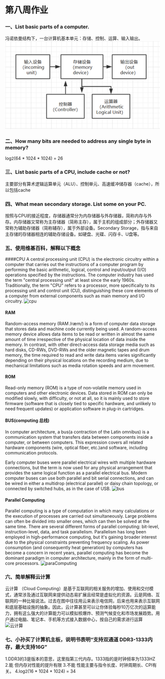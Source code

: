 # 第八周作业
### 一、List basic parts of a computer.
冯诺依曼结构下，一台计算机基本单元：存储、控制、运算、输入输出。
![von_Neumann](./images/hw06_1.png)
### 二、How many bits are needed to address any single byte in memory?
log<font size = "2">2</font>(64 * 1024 * 1024) = 26
### 三、List basic parts of a CPU, include cache or not?
主要部分有算术逻辑运算单元（ALU）、控制单元、高速缓冲储存器（cache），所以包括cache  
### 四、What mean secondary storage. List some on your PC. 
按照与CPU的接近程度，存储器通常分为内存储器与外存储器，简称内存与外存。内存储器又常称为主存储器（简称主存），属于主机的组成部分；外存储器又常称为辅助存储器（简称辅存），属于外部设备。Secondary Storage，指与来自主存储的存储器相连的辅助存储设备。如硬盘、光碟、闪存卡、U盘等。
### 五、使用维基百科，解释以下概念
####CPU
A central processing unit (CPU) is the electronic circuitry within a computer that carries out the instructions of a computer program by performing the basic arithmetic, logical, control and input/output (I/O) operations specified by the instructions. The computer industry has used the term "central processing unit" at least since the early 1960s. Traditionally, the term "CPU" refers to a processor, more specifically to its processing unit and control unit (CU), distinguishing these core elements of a computer from external components such as main memory and I/O circuitry.
![cpu](https://upload.wikimedia.org/wikipedia/commons/thumb/e/e7/Intel_80486DX2_bottom.jpg/330px-Intel_80486DX2_bottom.jpg)
#### RAM
Random-access memory (RAM /ræm/) is a form of computer data storage that stores data and machine code currently being used. A random-access memory device allows data items to be read or written in almost the same amount of time irrespective of the physical location of data inside the memory. In contrast, with other direct-access data storage media such as hard disks, CD-RWs, DVD-RWs and the older magnetic tapes and drum memory, the time required to read and write data items varies significantly depending on their physical locations on the recording medium, due to mechanical limitations such as media rotation speeds and arm movement. 
#### ROM
Read-only memory (ROM) is a type of non-volatile memory used in computers and other electronic devices. Data stored in ROM can only be modified slowly, with difficulty, or not at all, so it is mainly used to store firmware (software that is closely tied to specific hardware, and unlikely to need frequent updates) or application software in plug-in cartridges. 
#### BUS(computing 总线)
In computer architecture, a bus(a contraction of the Latin omnibus) is a communication system that transfers data between components inside a computer, or between computers. This expression covers all related hardware components (wire, optical fiber, etc.)and software, including communication protocols.

Early computer buses were parallel electrical wires with multiple hardware connections, but the term is now used for any physical arrangement that provides the same logical function as a parallel electrical bus. Modern computer buses can use both parallel and bit serial connections, and can be wired in either a multidrop (electrical parallel) or daisy chain topology, or connected by switched hubs, as in the case of USB. 
![bus](https://upload.wikimedia.org/wikipedia/commons/thumb/f/fc/PCIExpress.jpg/375px-PCIExpress.jpg)
#### Parallel Computing
Parallel computing is a type of computation in which many calculations or the execution of processes are carried out simultaneously. Large problems can often be divided into smaller ones, which can then be solved at the same time. There are several different forms of parallel computing: bit-level, instruction-level, data, and task parallelism. Parallelism has long been employed in high-performance computing, but it's gaining broader interest due to the physical constraints preventing frequency scaling. As power consumption (and consequently heat generation) by computers has become a concern in recent years, parallel computing has become the dominant paradigm in computer architecture, mainly in the form of multi-core processors.
![paraComputing](https://upload.wikimedia.org/wikipedia/commons/thumb/d/d3/IBM_Blue_Gene_P_supercomputer.jpg/450px-IBM_Blue_Gene_P_supercomputer.jpg)

### 六、简单解释云计算
云计算 （Cloud Computing）是基于互联网的相关服务的增加、使用和交付模式，通常涉及通过互联网来提供动态易扩展且经常是虚拟化的资源。云是网络、互联网的一种比喻说法。过去在图中往往用云来表示电信网，后来也用来表示互联网和底层基础设施的抽象。因此，云计算甚至可以让你体验每秒10万亿次的运算能力，拥有这么强大的计算能力可以模拟核爆炸、预测气候变化和市场发展趋势。用户通过电脑、笔记本、手机等方式接入数据中心，按自己的需求进行运算
![云计算](https://gss0.bdstatic.com/94o3dSag_xI4khGkpoWK1HF6hhy/baike/w%3D268%3Bg%3D0/sign=a1c76094c4177f3e1034fb0b48f45cfa/d6ca7bcb0a46f21fce06ac71fb246b600c33aee6.jpg)

### 七、小孙买了计算机主板，说明书表明“支持双通道 DDR3-1333内存，最大支持16G”
1.DDR3的3是版本的意思，这里指第三代内存。1333指的是时钟频率为1333HZ
2.能 但内存对性能的提升有限
3.不能 性能主要与指令长度、时钟周期长、CPI有关。
4.log<font size = "2">2</font>(16 *  1024 * 1024) = 34
